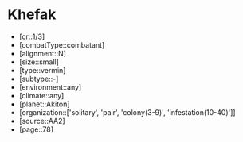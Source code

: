
# Khefak

- [cr::1/3]
- [combatType::combatant]
- [alignment::N]
- [size::small]
- [type::vermin]
- [subtype::-]
- [environment::any]
- [climate::any]
- [planet::Akiton]
- [organization::['solitary', 'pair', 'colony(3-9)', 'infestation(10-40)']]
- [source::AA2]
- [page::78]
